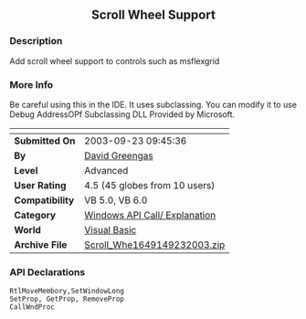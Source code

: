 ﻿<div align="center">

## Scroll Wheel Support


</div>

### Description

Add scroll wheel support to controls such as msflexgrid
 
### More Info
 
Be careful using this in the IDE. It uses subclassing. You can modify it to use Debug AddressOPf Subclassing DLL Provided by Microsoft.


<span>             |<span>
---                |---
**Submitted On**   |2003-09-23 09:45:36
**By**             |[David Greengas](https://github.com/Planet-Source-Code/PSCIndex/blob/master/ByAuthor/david-greengas.md)
**Level**          |Advanced
**User Rating**    |4.5 (45 globes from 10 users)
**Compatibility**  |VB 5\.0, VB 6\.0
**Category**       |[Windows API Call/ Explanation](https://github.com/Planet-Source-Code/PSCIndex/blob/master/ByCategory/windows-api-call-explanation__1-39.md)
**World**          |[Visual Basic](https://github.com/Planet-Source-Code/PSCIndex/blob/master/ByWorld/visual-basic.md)
**Archive File**   |[Scroll\_Whe1649149232003\.zip](https://github.com/Planet-Source-Code/david-greengas-scroll-wheel-support__1-48722/archive/master.zip)

### API Declarations

```
RtlMoveMembory,SetWindowLong
SetProp, GetProp, RemoveProp
CallWndProc
```





